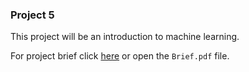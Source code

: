

### Project 5
This project will be an introduction to machine learning.

For project brief click [here](https://inst.eecs.berkeley.edu/~cs188/su22/project5/) or open the `Brief.pdf` file.